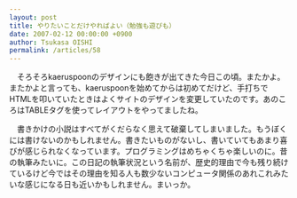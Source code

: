 ```yaml
---
layout: post
title: やりたいことだけやればよい（勉強も遊びも）
date: 2007-02-12 00:00:00 +0900
author: Tsukasa OISHI
permalink: /articles/58
---
```


　そろそろkaeruspoonのデザインにも飽きが出てきた今日この頃。またかよ。またかよと言っても、kaeruspoonを始めてからは初めてだけど、手打ちでHTMLを叩いていたときはよくサイトのデザインを変更していたのです。あのころはTABLEタグを使ってレイアウトをやってましたね。

　書きかけの小説はすべてがくだらなく思えて破棄してしまいました。もうぼくには書けないのかもしれません。書きたいものがないし、書いていてもあまり喜びが感じられなくなっています。プログラミングはめちゃくちゃ楽しいのに。昔の執筆みたいに。この日記の執筆状況という名前が、歴史的理由で今も残り続けているけど今ではその理由を知る人も数少ないコンピュータ関係のあれこれみたいな感じになる日も近いかもしれません。まいっか。

